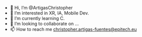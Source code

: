 - 👋 Hi, I’m @ArtigasChristopher
- 👀 I’m interested in XR, IA, Mobile Dev.
- 🌱 I’m currently learning C.
- 💞️ I’m looking to collaborate on ...
- 📫 How to reach me christopher.artigas-fuentes@epitech.eu

<!---
ArtigasChristopher/ArtigasChristopher is a ✨ special ✨ repository because its `README.md` (this file) appears on your GitHub profile.
You can click the Preview link to take a look at your changes.
--->
